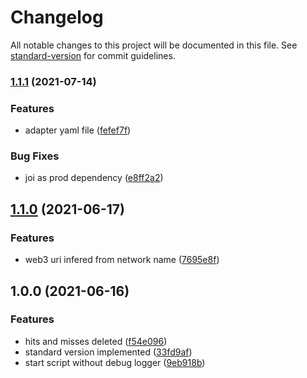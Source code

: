 # Changelog

All notable changes to this project will be documented in this file. See [standard-version](https://github.com/conventional-changelog/standard-version) for commit guidelines.

### [1.1.1](https://github.com/Stacktical/stacktical-dsla-indexer/compare/v1.1.0...v1.1.1) (2021-07-14)


### Features

* adapter yaml file ([fefef7f](https://github.com/Stacktical/stacktical-dsla-indexer/commit/fefef7fc5324918b4ae681c656e02840d4110b91))


### Bug Fixes

* joi as prod dependency ([e8ff2a2](https://github.com/Stacktical/stacktical-dsla-indexer/commit/e8ff2a272efe0c85154e6b6458db53e7dc0a85cc))

## [1.1.0](https://github.com/Stacktical/stacktical-dsla-indexer/compare/v1.0.0...v1.1.0) (2021-06-17)


### Features

* web3 uri infered from network name ([7695e8f](https://github.com/Stacktical/stacktical-dsla-indexer/commit/7695e8f936baba2cca8e1203a44ee4bea3a09a45))

## 1.0.0 (2021-06-16)

### Features

- hits and misses deleted ([f54e096](https://github.com/Stacktical/stacktical-dsla-indexer/commit/f54e096c83a54faa8c4101d2933b20e40d86de39))
- standard version implemented ([33fd9af](https://github.com/Stacktical/stacktical-dsla-indexer/commit/33fd9af649f0f3cf1aa9c0c5078ad2a9e5021848))
- start script without debug logger ([9eb918b](https://github.com/Stacktical/stacktical-dsla-indexer/commit/9eb918bc9f8391204ba381390ba1b986aef1b197))
